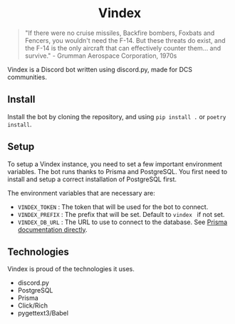 <div align="center">
    <h1>Vindex</h1>
</div>

> "If there were no cruise missiles, Backfire bombers, Foxbats and Fencers, you wouldn't need the F-14. But these threats do exist, and the F-14 is the only aircraft that can effectively counter them... and survive." - Grumman Aerospace Corporation, 1970s

Vindex is a Discord bot written using discord.py, made for DCS communities.

## Install

Install the bot by cloning the repository, and using `pip install .` or `poetry install`.

## Setup

To setup a Vindex instance, you need to set a few important environment variables.
The bot runs thanks to Prisma and PostgreSQL. You first need to install and setup a correct installation of PostgreSQL first.

The environment variables that are necessary are:

- `VINDEX_TOKEN` : The token that will be used for the bot to connect.
- `VINDEX_PREFIX` : The prefix that will be set. Default to `vindex ` if not set.
- `VINDEX_DB_URL` : The URL to use to connect to the database. See [Prisma documentation directly](https://www.prisma.io/docs/orm/prisma-schema/overview/data-sources).

## Technologies

Vindex is proud of the technologies it uses.

- discord.py
- PostgreSQL
- Prisma
- Click/Rich
- pygettext3/Babel

